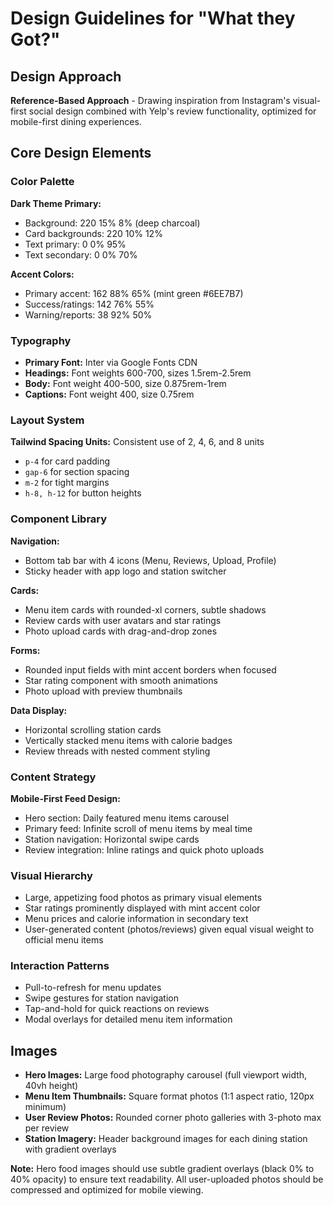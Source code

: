 # Design Guidelines for "What they Got?"

## Design Approach
**Reference-Based Approach** - Drawing inspiration from Instagram's visual-first social design combined with Yelp's review functionality, optimized for mobile-first dining experiences.

## Core Design Elements

### Color Palette
**Dark Theme Primary:**
- Background: 220 15% 8% (deep charcoal)
- Card backgrounds: 220 10% 12% 
- Text primary: 0 0% 95%
- Text secondary: 0 0% 70%

**Accent Colors:**
- Primary accent: 162 88% 65% (mint green #6EE7B7)
- Success/ratings: 142 76% 55%
- Warning/reports: 38 92% 50%

### Typography
- **Primary Font:** Inter via Google Fonts CDN
- **Headings:** Font weights 600-700, sizes 1.5rem-2.5rem
- **Body:** Font weight 400-500, size 0.875rem-1rem
- **Captions:** Font weight 400, size 0.75rem

### Layout System
**Tailwind Spacing Units:** Consistent use of 2, 4, 6, and 8 units
- `p-4` for card padding
- `gap-6` for section spacing  
- `m-2` for tight margins
- `h-8, h-12` for button heights

### Component Library

**Navigation:**
- Bottom tab bar with 4 icons (Menu, Reviews, Upload, Profile)
- Sticky header with app logo and station switcher

**Cards:**
- Menu item cards with rounded-xl corners, subtle shadows
- Review cards with user avatars and star ratings
- Photo upload cards with drag-and-drop zones

**Forms:**
- Rounded input fields with mint accent borders when focused
- Star rating component with smooth animations
- Photo upload with preview thumbnails

**Data Display:**
- Horizontal scrolling station cards
- Vertically stacked menu items with calorie badges
- Review threads with nested comment styling

### Content Strategy
**Mobile-First Feed Design:**
- Hero section: Daily featured menu items carousel
- Primary feed: Infinite scroll of menu items by meal time
- Station navigation: Horizontal swipe cards
- Review integration: Inline ratings and quick photo uploads

### Visual Hierarchy
- Large, appetizing food photos as primary visual elements
- Star ratings prominently displayed with mint accent color
- Menu prices and calorie information in secondary text
- User-generated content (photos/reviews) given equal visual weight to official menu items

### Interaction Patterns
- Pull-to-refresh for menu updates
- Swipe gestures for station navigation
- Tap-and-hold for quick reactions on reviews
- Modal overlays for detailed menu item information

## Images
- **Hero Images:** Large food photography carousel (full viewport width, 40vh height)
- **Menu Item Thumbnails:** Square format photos (1:1 aspect ratio, 120px minimum)
- **User Review Photos:** Rounded corner photo galleries with 3-photo max per review
- **Station Imagery:** Header background images for each dining station with gradient overlays

**Note:** Hero food images should use subtle gradient overlays (black 0% to 40% opacity) to ensure text readability. All user-uploaded photos should be compressed and optimized for mobile viewing.